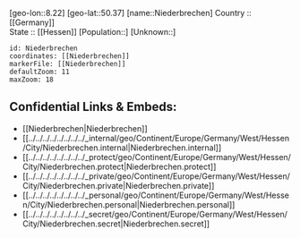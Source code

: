 ﻿---
location: [50.37,8.22] 
mapzoom: [7,12] 
mapmarker: city 
type: City
tags:
- geo/City


SpocWebEntityId: 32904
isDeleted: false
confidential: public

---
[geo-lon::8.22] 
[geo-lat::50.37] 
[name::Niederbrechen] 
Country :: [[Germany]]  
State :: [[Hessen]] 
[Population::] 
[Unknown::] 


```leaflet
id: Niederbrechen
coordinates: [[Niederbrechen]] 
markerFile: [[Niederbrechen]] 
defaultZoom: 11 
maxZoom: 18
```


## Confidential Links & Embeds: 
- [[Niederbrechen|Niederbrechen]]  
- [[../../../../../../../../_internal/geo/Continent/Europe/Germany/West/Hessen/City/Niederbrechen.internal|Niederbrechen.internal]] 
- [[../../../../../../../../_protect/geo/Continent/Europe/Germany/West/Hessen/City/Niederbrechen.protect|Niederbrechen.protect]] 
- [[../../../../../../../../_private/geo/Continent/Europe/Germany/West/Hessen/City/Niederbrechen.private|Niederbrechen.private]] 
- [[../../../../../../../../_personal/geo/Continent/Europe/Germany/West/Hessen/City/Niederbrechen.personal|Niederbrechen.personal]] 
- [[../../../../../../../../_secret/geo/Continent/Europe/Germany/West/Hessen/City/Niederbrechen.secret|Niederbrechen.secret]] 
